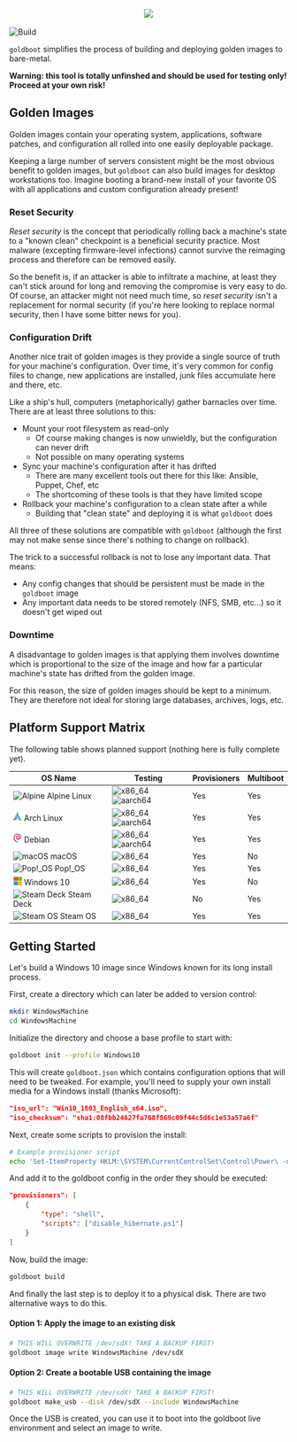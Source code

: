 <p align="center">
	<img src="https://raw.githubusercontent.com/goldboot/goldboot/master/.github/images/logo-bg-256.png" />
</p>

![Build](https://github.com/goldboot/goldboot/workflows/.github/workflows/build.yml/badge.svg)

`goldboot` simplifies the process of building and deploying golden images to
bare-metal.

**Warning: this tool is totally unfinshed and should be used for testing only! Proceed
at your own risk!**

## Golden Images

Golden images contain your operating system, applications, software patches, and
configuration all rolled into one easily deployable package.

Keeping a large number of servers consistent might be the most obvious benefit to
golden images, but `goldboot` can also build images for desktop workstations too.
Imagine booting a brand-new install of your favorite OS with all applications and
custom configuration already present!

### Reset Security

_Reset security_ is the concept that periodically rolling back a machine's state to a
"known clean" checkpoint is a beneficial security practice. Most malware (excepting
firmware-level infections) cannot survive the reimaging process and therefore can
be removed easily.

So the benefit is, if an attacker is able to infiltrate a machine, at least they
can't stick around for long and removing the compromise is very easy to do. Of
course, an attacker might not need much time, so _reset security_ isn't a replacement
for normal security (if you're here looking to replace normal security, then I
have some bitter news for you).

### Configuration Drift

Another nice trait of golden images is they provide a single source of truth for
your machine's configuration. Over time, it's very common for config files to
change, new applications are installed, junk files accumulate here and there, etc.

Like a ship's hull, computers (metaphorically) gather barnacles over time. There
are at least three solutions to this:

- Mount your root filesystem as read-only
    - Of course making changes is now unwieldly, but the configuration can never drift
    - Not possible on many operating systems
- Sync your machine's configuration after it has drifted
    - There are many excellent tools out there for this like: Ansible, Puppet, Chef, etc
    - The shortcoming of these tools is that they have limited scope
- Rollback your machine's configuration to a clean state after a while
    - Building that "clean state" and deploying it is what `goldboot` does

All three of these solutions are compatible with `goldboot` (although the first may
not make sense since there's nothing to change on rollback).

The trick to a successful rollback is not to lose any important data. That means:

- Any config changes that should be persistent must be made in the `goldboot` image
- Any important data needs to be stored remotely (NFS, SMB, etc...) so it doesn't get wiped out

### Downtime

A disadvantage to golden images is that applying them involves downtime which is
proportional to the size of the image and how far a particular machine's state
has drifted from the golden image.

For this reason, the size of golden images should be kept to a minimum. They are
therefore not ideal for storing large databases, archives, logs, etc.

## Platform Support Matrix

The following table shows planned support (nothing here is fully complete yet).

| OS Name    | Testing         | Provisioners | Multiboot |
|------------|-----------------|--------------|-----------|
| ![Alpine](/.github/images/platforms/alpine.png) Alpine Linux | ![x86_64](https://github.com/goldboot/goldboot/workflows/.github/workflows/test_alpine_x86_64.yml/badge.svg) ![aarch64](https://github.com/goldboot/goldboot/workflows/.github/workflows/test_alpine_aarch64.yml/badge.svg) | Yes | Yes |
| ![Arch Linux](/.github/images/platforms/arch.png) Arch Linux | ![x86_64](https://github.com/goldboot/goldboot/workflows/.github/workflows/test_arch_linux_x86_64.yml/badge.svg) ![aarch64](https://github.com/goldboot/goldboot/workflows/.github/workflows/test_arch_linux_aarch64.yml/badge.svg) | Yes | Yes |
| ![Debian](/.github/images/platforms/debian.png) Debian | ![x86_64](https://github.com/goldboot/goldboot/workflows/.github/workflows/test_debian_x86_64.yml/badge.svg) ![aarch64](https://github.com/goldboot/goldboot/workflows/.github/workflows/test_debian_aarch64.yml/badge.svg) | Yes | Yes |
| ![macOS](/.github/images/platforms/mac_os.png) macOS | ![x86_64](https://github.com/goldboot/goldboot/workflows/.github/workflows/test_mac_os_x86_64.yml/badge.svg) | Yes | No |
| ![Pop!_OS](/.github/images/platforms/pop_os.png) Pop!\_OS | ![x86_64](https://github.com/goldboot/goldboot/workflows/.github/workflows/test_pop_os_x86_64.yml/badge.svg) | Yes | Yes |
| ![Windows 10](/.github/images/platforms/windows_10.png) Windows 10 | ![x86_64](https://github.com/goldboot/goldboot/workflows/.github/workflows/test_windows_10_x86_64.yml/badge.svg) | Yes | No |
| ![Steam Deck](/.github/images/platforms/steam_deck.png) Steam Deck | ![x86_64](https://github.com/goldboot/goldboot/workflows/.github/workflows/test_steam_deck_x86_64.yml/badge.svg) | No | Yes |
| ![Steam OS](/.github/images/platforms/steam_os.png) Steam OS | ![x86_64](https://github.com/goldboot/goldboot/workflows/.github/workflows/test_steam_os_x86_64.yml/badge.svg) | Yes | Yes |

## Getting Started

Let's build a Windows 10 image since Windows known for its long install process.

First, create a directory which can later be added to version control:
```sh
mkdir WindowsMachine
cd WindowsMachine
```

Initialize the directory and choose a base profile to start with:
```sh
goldboot init --profile Windows10
```

This will create `goldboot.json` which contains configuration options that will
need to be tweaked. For example, you'll need to supply your own install media for
a Windows install (thanks Microsoft):

```json
"iso_url": "Win10_1803_English_x64.iso",
"iso_checksum": "sha1:08fbb24627fa768f869c09f44c5d6c1e53a57a6f"
```

Next, create some scripts to provision the install:

```sh
# Example provisioner script
echo 'Set-ItemProperty HKLM:\SYSTEM\CurrentControlSet\Control\Power\ -name HibernateEnabled -value 0' >disable_hibernate.ps1
```

And add it to the goldboot config in the order they should be executed:
```json
"provisioners": [
	{
		"type": "shell",
		"scripts": ["disable_hibernate.ps1"]
	}
]
```

Now, build the image:
```sh
goldboot build
```

And finally the last step is to deploy it to a physical disk. There are two alternative
ways to do this.

#### Option 1: Apply the image to an existing disk

```sh
# THIS WILL OVERWRITE /dev/sdX! TAKE A BACKUP FIRST!
goldboot image write WindowsMachine /dev/sdX
```

#### Option 2: Create a bootable USB containing the image

```sh
# THIS WILL OVERWRITE /dev/sdX! TAKE A BACKUP FIRST!
goldboot make_usb --disk /dev/sdX --include WindowsMachine
```

Once the USB is created, you can use it to boot into the goldboot live environment
and select an image to write.